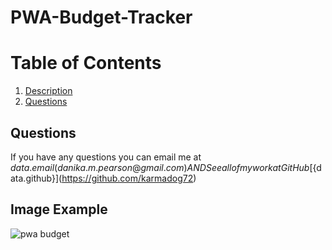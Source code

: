 # PWA-Budget-Tracker

  # Table of Contents
  1. [Description](#project-description)
  2. [Questions](#questions)
  
  ## Questions
  If you have any questions you can email me at ${data.email}(danika.m.pearson@gmail.com)
  AND
  See all of my work at GitHub [${data.github}](https://github.com/karmadog72)

  ## Image Example
![pwa budget](https://user-images.githubusercontent.com/89046934/152578006-47a5eef3-bacc-45e2-b3d8-813e57e06a1f.png)

